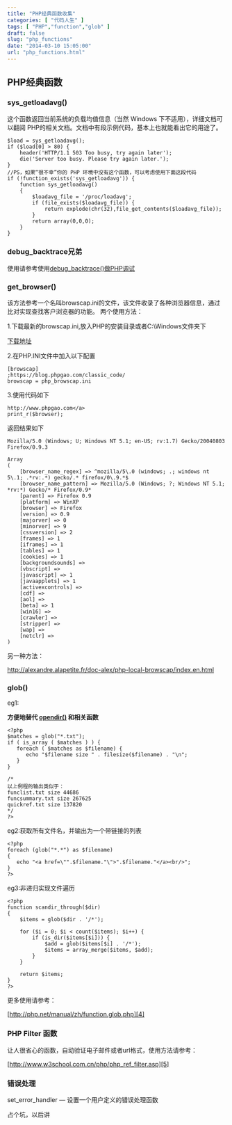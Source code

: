 ```yaml
---
title: "PHP经典函数收集"
categories: [ "代码人生" ]
tags: [ "PHP","function","glob" ]
draft: false
slug: "php_functions"
date: "2014-03-10 15:05:00"
url: "php_functions.html"
---
```


## PHP经典函数

### sys_getloadavg() 

这个函数返回当前系统的负载均值信息（当然 Windows 下不适用），详细文档可以翻阅 PHP的相关文档。文档中有段示例代码，基本上也就能看出它的用途了。 

    $load = sys_getloadavg();
    if ($load[0] > 80) {
        header('HTTP/1.1 503 Too busy, try again later');
        die('Server too busy. Please try again later.');
    }
    //PS，如果“很不幸”你的 PHP 环境中没有这个函数，可以考虑使用下面这段代码
    if (!function_exists('sys_getloadavg')) {
        function sys_getloadavg()
        {
            $loadavg_file = '/proc/loadavg';
            if (file_exists($loadavg_file)) {
                return explode(chr(32),file_get_contents($loadavg_file));
            }
            return array(0,0,0);
        }
    }


### debug_backtrace兄弟

使用请参考使用[debug_backtrace()做PHP调试][1]

### get_browser()

该方法参考一个名叫browscap.ini的文件，该文件收录了各种浏览器信息，通过比对实现查找客户浏览器的功能。
两个使用方法：

1.下载最新的browscap.ini,放入PHP的安装目录或者C:\Windows文件夹下

[下载地址][2]

2.在PHP.INI文件中加入以下配置

    [browscap]
    ;https://blog.phpgao.com/classic_code/
    browscap = php_browscap.ini

3.使用代码如下 

    http://www.phpgao.com</a>
    print_r($browser);

返回结果如下 

    Mozilla/5.0 (Windows; U; Windows NT 5.1; en-US; rv:1.7) Gecko/20040803 Firefox/0.9.3
    
    Array
    (
        [browser_name_regex] => ^mozilla/5\.0 (windows; .; windows nt 5\.1; .*rv:.*) gecko/.* firefox/0\.9.*$
        [browser_name_pattern] => Mozilla/5.0 (Windows; ?; Windows NT 5.1; *rv:*) Gecko/* Firefox/0.9*
        [parent] => Firefox 0.9
        [platform] => WinXP
        [browser] => Firefox
        [version] => 0.9
        [majorver] => 0
        [minorver] => 9
        [cssversion] => 2
        [frames] => 1
        [iframes] => 1
        [tables] => 1
        [cookies] => 1
        [backgroundsounds] =>
        [vbscript] =>
        [javascript] => 1
        [javaapplets] => 1
        [activexcontrols] =>
        [cdf] =>
        [aol] =>
        [beta] => 1
        [win16] =>
        [crawler] =>
        [stripper] =>
        [wap] =>
        [netclr] =>
    )

另一种方法：

http://alexandre.alapetite.fr/doc-alex/php-local-browscap/index.en.html
    
### glob() 

eg1:

**方便地替代 [opendir()][3] 和相关函数** 

    <?php 
    $matches = glob("*.txt"); 
    if ( is_array ( $matches ) ) { 
       foreach ( $matches as $filename) { 
          echo "$filename size " . filesize($filename) . "\n"; 
       } 
    } 
    
    /*
    以上例程的输出类似于：
    funclist.txt size 44686
    funcsummary.txt size 267625
    quickref.txt size 137820
    */
    ?>
    
eg2:获取所有文件名，并输出为一个带链接的列表 
    
    <?php
    foreach (glob("*.*") as $filename) 
    {
       echo "<a href=\"".$filename."\">".$filename."</a><br/>";
    }
    ?>

eg3:非递归实现文件遍历

    <?php
    function scandir_through($dir)
    {
        $items = glob($dir . '/*');
     
        for ($i = 0; $i < count($items); $i++) {
            if (is_dir($items[$i])) {
                $add = glob($items[$i] . '/*');
                $items = array_merge($items, $add);
            }
        }
     
        return $items;
    }
    ?>
    
更多使用请参考：

[http://php.net/manual/zh/function.glob.php][4]

### PHP Filter 函数

让人很省心的函数，自动验证电子邮件或者url格式，使用方法请参考：

[http://www.w3school.com.cn/php/php_ref_filter.asp][5]

### 错误处理

set_error_handler — 设置一个用户定义的错误处理函数

占个坑，以后讲

  [1]: https://blog.phpgao.com/debug_with_backtrace.html
  [2]: http://browscap.org/
  [3]: http://www.php.net/manual/zh/function.opendir.php
  [4]: http://php.net/manual/zh/function.glob.php
  [5]: http://www.w3school.com.cn/php/php_ref_filter.asp